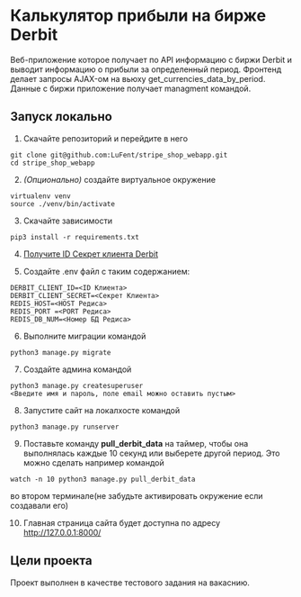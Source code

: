 # Калькулятор прибыли на бирже Derbit
Веб-приложение которое получает по API информацию с биржи Derbit и выводит информацию о прибыли за определенный период. Фронтенд делает запросы AJAX-ом на вьюху get_currencies_data_by_period. Данные с биржи приложение получает managment командой.

## Запуск локально

1) Скачайте репозиторий и перейдите в него
```
git clone git@github.com:LuFent/stripe_shop_webapp.git
cd stripe_shop_webapp
```

 2) *(Опционально)* создайте виртуальное окружение
```
virtualenv venv
source ./venv/bin/activate
```

3) Скачайте зависимости
```
pip3 install -r requirements.txt
```

4) [Получите ID Секрет клиента Derbit](https://test.deribit.com/account/BTC/api)



5) Создайте .env файл с таким содержанием:
```
DERBIT_CLIENT_ID=<ID Клиента>
DERBIT_CLIENT_SECRET=<Секрет Клиента>
REDIS_HOST=<HOST Редиса>
REDIS_PORT =<PORT Редиса>
REDIS_DB_NUM=<Номер БД Редиса>
```

6) Выполните миграции командой
```
python3 manage.py migrate
```

7) Создайте админа командой
```
python3 manage.py createsuperuser
<Введите имя и пароль, поле email можно оставить пустым>
```

8) Запустите сайт на локалхосте командой
```
python3 manage.py runserver
```

9) Поставьте команду  **pull_derbit_data** на таймер, чтобы она выполнялась каждые 10 секунд или выберете другой период. Это можно сделать например командой
```
watch -n 10 python3 manage.py pull_derbit_data
```
 во втором терминале(не забудьте активировать окружение если создавали его)

10) Главная страница сайта будет доступна по адресу http://127.0.0.1:8000/


 ## Цели проекта

 Проект выполнен в качестве тестового задания на вакаснию.
